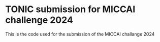 # TONIC submission for MICCAI challenge 2024

This is the code used for the submission of the MICCAI challange 2024
